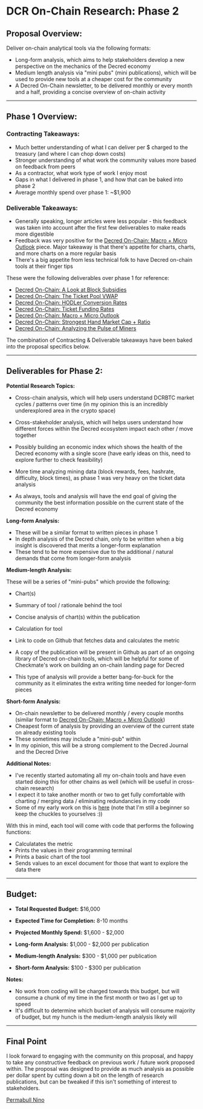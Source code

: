 # DCR On-Chain Research: Phase 2

## Proposal Overview:

Deliver on-chain analytical tools via the following formats:

- Long-form analysis, which aims to help stakeholders develop a new perspective on the mechanics of the Decred economy
- Medium length analysis via "mini pubs" (mini publications), which will be used to provide new tools at a cheaper cost for the community
- A Decred On-Chain newsletter, to be delivered monthly or every month and a half, providing a concise overview of on-chain activity

---

## Phase 1 Overview:

### Contracting Takeaways:

- Much better understanding of what I can deliver per $ charged to the treasury (and where I can chop down costs)
- Stronger understanding of what work the community values more based on feedback from peers
- As a contractor, what work type of work I enjoy most
- Gaps in what I delivered in phase 1, and how that can be baked into phase 2 
- Average monthly spend over phase 1: ~$1,900

### Deliverable Takeaways:

- Generally speaking, longer articles were less popular - this feedback was taken into account after the first few deliverables to make reads more digestible
- Feedback was very positive for the [Decred On-Chain: Macro + Micro Outlook](https://medium.com/@permabullnino/decred-on-chain-macro-micro-outlook-12a26930623e) piece. Major takeaway is that there's appetite for charts, charts, and more charts on a more regular basis
- There's a big appetite from less technical folk to have Decred on-chain tools at their finger tips

These were the following deliverables over phase 1 for reference:

- [Decred On-Chain: A Look at Block Subsidies](https://medium.com/@permabullnino/decred-on-chain-a-look-at-block-subsidies-6f5180932c9b)
- [Decred On-Chain: The Ticket Pool VWAP](https://medium.com/@permabullnino/decred-on-chain-the-ticket-pool-vwap-d0a3d1c42a3)
- [Decred On-Chain: HODLer Conversion Rates](https://medium.com/@permabullnino/decred-on-chain-hodler-conversion-rates-87e16a4c78cd)
- [Decred On-Chain: Ticket Funding Rates](https://medium.com/@permabullnino/decred-on-chain-ticket-funding-rates-4e7233c7b64f)
- [Decred On-Chain: Macro + Micro Outlook](https://medium.com/@permabullnino/decred-on-chain-macro-micro-outlook-12a26930623e)
- [Decred On-Chain: Strongest Hand Market Cap + Ratio](https://medium.com/@permabullnino/decred-on-chain-strongest-hand-market-cap-ratio-146d6854e1d6)
- [Decred On-Chain: Analyzing the Pulse of Miners](https://github.com/permabullnino/nino_on_chain/blob/master/RESEARCH/BLK_TIMES.md)

The combination of Contracting & Deliverable takeaways have been baked into the proposal specifics below.

---

## Deliverables for Phase 2:

**Potential Research Topics:**

- Cross-chain analysis, which will help users understand DCRBTC market cycles / patterns over time (in my opinion this is an incredibly underexplored area in the crypto space)
- Cross-stakeholder analysis, which will helps users understand how different forces within the Decred ecosystem impact each other / move together
- Possibly building an economic index which shows the health of the Decred economy with a single score (have early ideas on this, need to explore further to check feasibility)
- More time analyzing mining data (block rewards, fees, hashrate, difficulty, block times), as phase 1 was very heavy on the ticket data analysis

- As always, tools and analysis will have the end goal of giving the community the best information possible on the current state of the Decred economy

**Long-form Analysis:**

- These will be a similar format to written pieces in phase 1
- In depth analysis of the Decred chain, only to be written when a big insight is discovered that merits a longer-form explanation
- These tend to be more expensive due to the additional / natural demands that come from longer-form analysis

**Medium-length Analysis:**

These will be a series of "mini-pubs" which provide the following:
- Chart(s)
- Summary of tool / rationale behind the tool
- Concise analysis of chart(s) within the publication
- Calculation for tool
- Link to code on Github that fetches data and calculates the metric 
- A copy of the publication will be present in Github as part of an ongoing library of Decred on-chain tools, which will be helpful for some of Checkmate's work on building an on-chain landing page for Decred

- This type of analysis will provide a better bang-for-buck for the community as it eliminates the extra writing time needed for longer-form pieces

**Short-form Analysis:**

- On-chain newsletter to be delivered monthly / every couple months (similar format to [Decred On-Chain: Macro + Micro Outlook](https://medium.com/@permabullnino/decred-on-chain-macro-micro-outlook-12a26930623e))
- Cheapest form of analysis by providing an overview of the current state on already existing tools
- These sometimes may include a "mini-pub" within 
- In my opinion, this will be a strong complement to the Decred Journal and the Decred Drive

**Additional Notes:**

- I've recently started automating all my on-chain tools and have even started doing this for other chains as well (which will be useful in cross-chain research)
- I expect it to take another month or two to get fully comfortable with charting / merging data / eliminating redundancies in my code
- Some of my early work on this is [here](https://github.com/permabullnino/nino_on_chain) (note that I'm still a beginner so keep the chuckles to yourselves :))

With this in mind, each tool will come with code that performs the following functions:
- Calculatates the metric
- Prints the values in their programming terminal
- Prints a basic chart of the tool
- Sends values to an excel document for those that want to explore the data there

---

## Budget:

- **Total Requested Budget:** $16,000
- **Expected Time for Completion:** 8-10 months
- **Projected Monthly Spend:** $1,600 - $2,000

- **Long-form Analysis:** $1,000 - $2,000 per publication
- **Medium-length Analysis:** $300 - $1,000 per publication
- **Short-form Analysis:** $100 - $300 per publication 

**Notes:**
- No work from coding will be charged towards this budget, but will consume a chunk of my time in the first month or two as I get up to speed
- It's difficult to determine which bucket of analysis will consume majority of budget, but my hunch is the medium-length analysis likely will

---

## Final Point

I look forward to engaging with the community on this proposal, and happy to take any constructive feedback on previous work / future work proposed within. The proposal was designed to provide as much analysis as possible per dollar spent by cutting down a bit on the length of research publications, but can be tweaked if this isn't something of interest to stakeholders.

[Permabull Nino](https://twitter.com/PermabullNino)